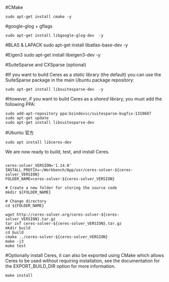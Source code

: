 #CMake

	sudo apt-get install cmake -y

#google-glog + gflags

	sudo apt-get install libgoogle-glog-dev  -y

#BLAS & LAPACK
	sudo apt-get install libatlas-base-dev  -y

#Eigen3
	sudo apt-get install libeigen3-dev  -y

#SuiteSparse and CXSparse (optional)

#If you want to build Ceres as a *static* library (the default)  you can use the SuiteSparse package in the main Ubuntu package repository:

	sudo apt-get install libsuitesparse-dev  -y

#However, if you want to build Ceres as a *shared* library, you must add the following PPA:

	sudo add-apt-repository ppa:bzindovic/suitesparse-bugfix-1319687
	sudo apt-get update
	sudo apt-get install libsuitesparse-dev

#Ubuntu 官方
	
	sudo apt install libceres-dev
	
We are now ready to build, test, and install Ceres.

```sh?linenums	

ceres-solver_VERSION='1.14.0'
INSTALL_PREFIX=~/Workbench/App/usr/ceres-solver-${ceres-solver_VERSION}
FOLDER_NAME=ceres-solver-${ceres-solver_VERSION}

# Create a new folder for storing the source code
mkdir ${FOLDER_NAME}
 
# Change directory
cd ${FOLDER_NAME}

wget http://ceres-solver.org/ceres-solver-${ceres-solver_VERSION}.tar.gz
tar zxf ceres-solver-${ceres-solver_VERSION}.tar.gz
mkdir build
cd build
cmake ../ceres-solver-${ceres-solver_VERSION}
make -j3
make test
```

#Optionally install Ceres, it can also be exported using CMake which allows Ceres to be used without requiring installation, see the documentation for the EXPORT_BUILD_DIR option for more information.

	make install